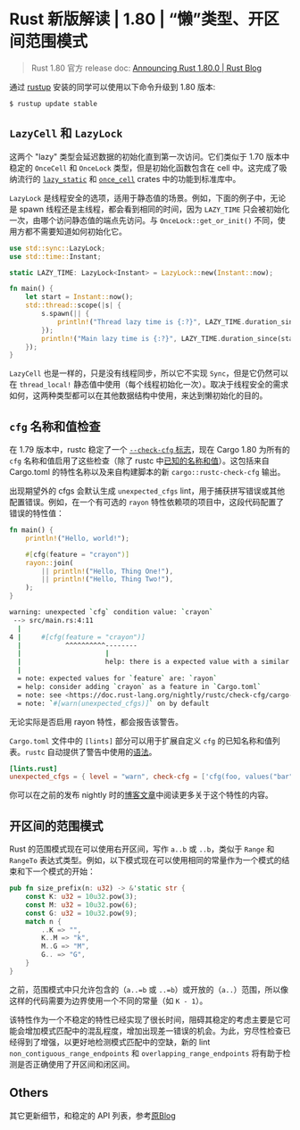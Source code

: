 # Rust 新版解读 | 1.80 | “懒”类型、开区间范围模式

> Rust 1.80 官方 release doc: [Announcing Rust 1.80.0 | Rust Blog](https://blog.rust-lang.org/2024/07/25/Rust-1.80.0.html)

通过 [rustup](https://www.rust-lang.org/tools/install) 安装的同学可以使用以下命令升级到 1.80 版本:

```shell
$ rustup update stable
```

## `LazyCell` 和 `LazyLock`

这两个 "lazy" 类型会延迟数据的初始化直到第一次访问。它们类似于 1.70 版本中稳定的 `OnceCell` 和 `OnceLock` 类型，但是初始化函数包含在 cell 中。这完成了吸纳流行的 [`lazy_static`](https://crates.io/crates/lazy-static) 和 [`once_cell`](https://crates.io/crates/once_cell) crates 中的功能到标准库中。

`LazyLock` 是线程安全的选项，适用于静态值的场景。例如，下面的例子中，无论是 spawn 线程还是主线程，都会看到相同的时间，因为 `LAZY_TIME` 只会被初始化一次，由哪个访问静态值的端点先访问。与 `OnceLock::get_or_init()` 不同，使用方都不需要知道如何初始化它。

```rust
use std::sync::LazyLock;
use std::time::Instant;

static LAZY_TIME: LazyLock<Instant> = LazyLock::new(Instant::now);

fn main() {
    let start = Instant::now();
    std::thread::scope(|s| {
        s.spawn(|| {
            println!("Thread lazy time is {:?}", LAZY_TIME.duration_since(start));
        });
        println!("Main lazy time is {:?}", LAZY_TIME.duration_since(start));
    });
}
```

`LazyCell` 也是一样的，只是没有线程同步，所以它不实现 `Sync`，但是它仍然可以在 `thread_local!` 静态值中使用（每个线程初始化一次）。取决于线程安全的需求如何，这两种类型都可以在其他数据结构中使用，来达到懒初始化的目的。

## `cfg` 名称和值检查

在 1.79 版本中，rustc 稳定了一个 [`--check-cfg` 标志](https://doc.rust-lang.org/rustc/check-cfg.html)，现在 Cargo 1.80 为所有的 `cfg` 名称和值启用了这些检查（除了 rustc 中[已知的名称和值](https://doc.rust-lang.org/rustc/check-cfg.html#well-known-names-and-values)）。这包括来自 Cargo.toml 的特性名称以及来自构建脚本的新 `cargo::rustc-check-cfg` 输出。

出现期望外的 cfgs 会默认生成 `unexpected_cfgs` lint，用于捕获拼写错误或其他配置错误。例如，在一个有可选的 `rayon` 特性依赖项的项目中，这段代码配置了错误的特性值：

```rust
fn main() {
    println!("Hello, world!");

    #[cfg(feature = "crayon")]
    rayon::join(
        || println!("Hello, Thing One!"),
        || println!("Hello, Thing Two!"),
    );
}
```

```bash
warning: unexpected `cfg` condition value: `crayon`
 --> src/main.rs:4:11
  |
4 |     #[cfg(feature = "crayon")]
  |           ^^^^^^^^^^--------
  |                     |
  |                     help: there is a expected value with a similar name: `"rayon"`
  |
  = note: expected values for `feature` are: `rayon`
  = help: consider adding `crayon` as a feature in `Cargo.toml`
  = note: see <https://doc.rust-lang.org/nightly/rustc/check-cfg/cargo-specifics.html> for more information about checking conditional configuration
  = note: `#[warn(unexpected_cfgs)]` on by default
```

无论实际是否启用 rayon 特性，都会报告该警告。

`Cargo.toml` 文件中的 `[lints]` 部分可以用于扩展自定义 `cfg` 的已知名称和值列表。`rustc` 自动提供了警告中使用的[语法](https://doc.rust-lang.org/rustc/check-cfg.html#specifying-expected-names-and-values)。

```toml
[lints.rust]
unexpected_cfgs = { level = "warn", check-cfg = ['cfg(foo, values("bar"))'] }
```

你可以在之前的发布 nightly 时的[博客文章](https://blog.rust-lang.org/2024/05/06/check-cfg.html)中阅读更多关于这个特性的内容。

## 开区间的范围模式

Rust 的范围模式现在可以使用右开区间，写作 `a..b` 或 `..b`，类似于 `Range` 和 `RangeTo` 表达式类型。例如，以下模式现在可以使用相同的常量作为一个模式的结束和下一个模式的开始：

```rust
pub fn size_prefix(n: u32) -> &'static str {
    const K: u32 = 10u32.pow(3);
    const M: u32 = 10u32.pow(6);
    const G: u32 = 10u32.pow(9);
    match n {
        ..K => "",
        K..M => "k",
        M..G => "M",
        G.. => "G",
    }
}
```

之前，范围模式中只允许包含的（`a..=b` 或 `..=b`）或开放的（`a..`）范围，所以像这样的代码需要为边界使用一个不同的常量（如 `K - 1`）。

该特性作为一个不稳定的特性已经实现了很长时间，阻碍其稳定的考虑主要是它可能会增加模式匹配中的混乱程度，增加出现差一错误的机会。为此，穷尽性检查已经得到了增强，以更好地检测模式匹配中的空缺，新的 lint `non_contiguous_range_endpoints` 和 `overlapping_range_endpoints` 将有助于检测是否正确使用了开区间和闭区间。

## Others

其它更新细节，和稳定的 API 列表，参考[原Blog](https://blog.rust-lang.org/2024/07/25/Rust-1.80.0.html#stabilized-apis)
